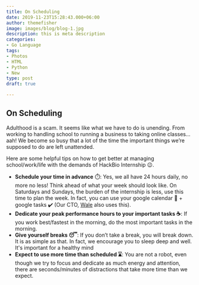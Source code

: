 ```yaml
---
title: On Scheduling
date: 2019-11-23T15:28:43.000+06:00
author: themefisher
image: images/blog/blog-1.jpg
description: this is meta description
categories:
- Go Language
tags:
- Photos
- HTML
- Python
- New
type: post
draft: true

---
```

## **On Scheduling**

Adulthood is a scam. It seems like what we have to do is unending. From working to handling school to running a business to taking online classes…aah! We become so busy that a lot of the time the important things we’re supposed to do are left unattended.

Here are some helpful tips on how to get better at managing school/work/life with the demands of HackBio Internship 😉.

* **Schedule your time in advance** ⏱️: Yes, we all have 24 hours daily, no more no less! Think ahead of what your week should look like. On Saturdays and Sundays, the burden of the internship is less, use this time to plan the week. In fact, you can use your google calendar 📅 + google tasks ✔️ (Our CTO, [Wale](https://www.linkedin.com/in/adewale-joseph-ogunleye-09029684) also uses this).
* **Dedicate your peak performance hours to your important tasks ☕**: If you work best/fastest in the morning, do the most important tasks in the morning.
* **Give yourself breaks 😴**: If you don’t take a break, you will break down. It is as simple as that. In fact, we encourage you to sleep deep and well. It's important for a healthy mind
* **Expect to use more time than scheduled ⌛**: You are not a robot, even though we try to focus and dedicate as much energy and attention, there are seconds/minutes of distractions that take more time than we expect.